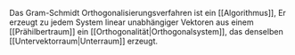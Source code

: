 Das Gram-Schmidt Orthogonalisierungsverfahren ist ein [[Algorithmus]], Er erzeugt zu jedem System linear unabhängiger Vektoren aus einem [[Prähilbertraum]] ein [[Orthogonalität|Orthogonalsystem]], das denselben [[Untervektorraum|Unterraum]] erzeugt.